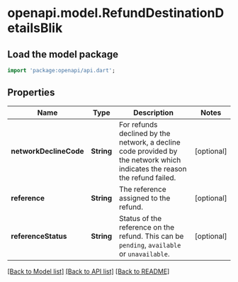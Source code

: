 # openapi.model.RefundDestinationDetailsBlik

## Load the model package
```dart
import 'package:openapi/api.dart';
```

## Properties
Name | Type | Description | Notes
------------ | ------------- | ------------- | -------------
**networkDeclineCode** | **String** | For refunds declined by the network, a decline code provided by the network which indicates the reason the refund failed. | [optional] 
**reference** | **String** | The reference assigned to the refund. | [optional] 
**referenceStatus** | **String** | Status of the reference on the refund. This can be `pending`, `available` or `unavailable`. | [optional] 

[[Back to Model list]](../README.md#documentation-for-models) [[Back to API list]](../README.md#documentation-for-api-endpoints) [[Back to README]](../README.md)


